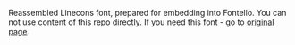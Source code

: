 Reassembled Linecons font, prepared for embedding into Fontello.
You can not use content of this repo directly. If you need this
font - go to [original page](http://www.smashingmagazine.com/2013/02/02/freebie-user-interface-kit-icons/).

